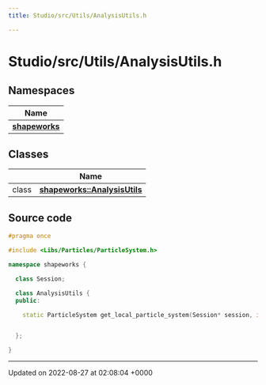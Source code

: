 ```yaml
---
title: Studio/src/Utils/AnalysisUtils.h

---
```


# Studio/src/Utils/AnalysisUtils.h



## Namespaces

| Name           |
| -------------- |
| **[shapeworks](../Namespaces/namespaceshapeworks.md)**  |

## Classes

|                | Name           |
| -------------- | -------------- |
| class | **[shapeworks::AnalysisUtils](../Classes/classshapeworks_1_1AnalysisUtils.md)**  |




## Source code

```cpp
#pragma once

#include <Libs/Particles/ParticleSystem.h>

namespace shapeworks {

  class Session;

  class AnalysisUtils {
  public:

    static ParticleSystem get_local_particle_system(Session* session, int domain);


  };

}
```


-------------------------------

Updated on 2022-08-27 at 02:08:04 +0000
